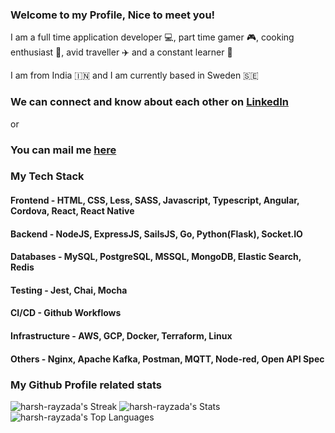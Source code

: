 <h3>Welcome to my Profile, Nice to meet you!</h3>
<p>I am a full time application developer 💻, part time gamer 🎮, cooking enthusiast 🍳, avid traveller ✈️ and a constant learner 📖</p>

<p>I am from India 🇮🇳 and I am currently based in Sweden 🇸🇪</p>

<h3>We can connect and know about each other on <a href="https://www.linkedin.com/in/harsh-rayzada-b068b1b0/">LinkedIn</a></h3>
<p>or</p>
<h3>You can mail me <a href="mailto:harsh.rayzada@gmail.com">here</a></h3>

<h3>My Tech Stack</h3>
<h4>Frontend - HTML, CSS, Less, SASS, Javascript, Typescript, Angular, Cordova, React, React Native</h4>
<h4>Backend - NodeJS, ExpressJS, SailsJS, Go, Python(Flask), Socket.IO</h4>
<h4>Databases - MySQL, PostgreSQL, MSSQL, MongoDB, Elastic Search, Redis</h4>
<h4>Testing - Jest, Chai, Mocha</h4>
<h4>CI/CD - Github Workflows</h4>
<h4>Infrastructure - AWS, GCP, Docker, Terraform, Linux</h4>
<h4>Others - Nginx, Apache Kafka, Postman, MQTT, Node-red, Open API Spec</h4>

<h3>My Github Profile related stats</h3>

![harsh-rayzada's Streak](https://github-readme-streak-stats.herokuapp.com/?user=harsh-rayzada&theme=vue-dark&hide_border=true)
![harsh-rayzada's Stats](https://github-readme-stats.vercel.app/api?username=harsh-rayzada&theme=vue-dark&show_icons=true&hide_border=true&count_private=true)
![harsh-rayzada's Top Languages](https://github-readme-stats.vercel.app/api/top-langs/?username=harsh-rayzada&theme=vue-dark&show_icons=true&hide_border=true&layout=compact)
